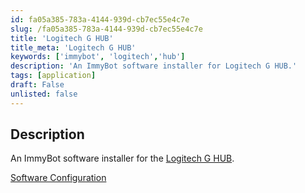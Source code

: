 ```yaml
---
id: fa05a385-783a-4144-939d-cb7ec55e4c7e
slug: /fa05a385-783a-4144-939d-cb7ec55e4c7e
title: 'Logitech G HUB'
title_meta: 'Logitech G HUB'
keywords: ['immybot', 'logitech','hub']
description: 'An ImmyBot software installer for Logitech G HUB.'
tags: [application]
draft: False
unlisted: false
---
```


## Description

An ImmyBot software installer for the [Logitech G HUB](https://www.logitechg.com/en-in/innovation/g-hub.html).

[Software Configuration](https://github.com/ProVal-Tech/immybot/blob/main/software/logitech-g-hub.toml)
